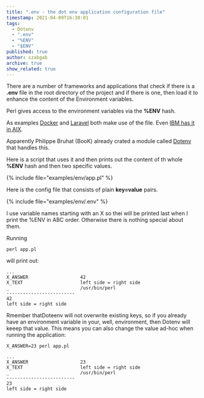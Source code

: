 ```yaml
---
title: ".env - the dot env application configuration file"
timestamp: 2021-04-09T16:30:01
tags:
  - Dotenv
  - ".env"
  - "%ENV"
  - "$ENV"
published: true
author: szabgab
archive: true
show_related: true
---
```



There are a number of frameworks and applications that check if there is a <b>.env</b> file in the root directory
of the project and if there is one, then load it to enhance the content of the Environment variables.

Perl gives access to the environment variables via the <b>%ENV</b> hash.


As examples [Docker](https://docs.docker.com/compose/env-file/) and [Laravel](https://laravel.com/docs/8.x/configuration) both make use of the file.
Even [IBM has it in AIX](https://www.ibm.com/docs/en/aix/7.2?topic=files-env-file).

Apparently Philippe Bruhat (BooK) already crated a module called [Dotenv](https://metacpan.org/pod/Dotenv) that handles this.

Here is a script that uses it and then prints out the content of th whole <b>%ENV</b> hash and then two specific values.

{% include file="examples/env/app.pl" %}

Here is the config file that consists of plain <b>key=value</b> pairs.

{% include file="examples/env/.env" %}

I use variable names starting with an X so thei will be printed last when I print the %ENV in ABC order. Otherwise there is nothing special about them.

Running
```
perl app.pl
```

will print out:

```
...
X_ANSWER                   42
X_TEXT                     left side = right side
_                          /usr/bin/perl
-------------------------
42
left side = right side
```


Rmember thatDoteenv will not overwrite existing keys, so if you already have an environment variable in your, well, environment,
then Dotenv will keeep that value. This means you can also change the value ad-hoc when running the application:

```
X_ANSWER=23 perl app.pl
```

```
...
X_ANSWER                   23
X_TEXT                     left side = right side
_                          /usr/bin/perl
-------------------------
23
left side = right side
```


